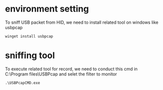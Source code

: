 # environment setting
To sniff USB packet from HID,
we need to install related tool on windows like usbpcap

```shell
winget install usbpcap
```

# sniffing tool
To execute related tool for record,
we need to conduct this cmd in C:\Program files\USBPcap
and selet the filter to monitor

```shell
.\USBPcapCMD.exe
```
